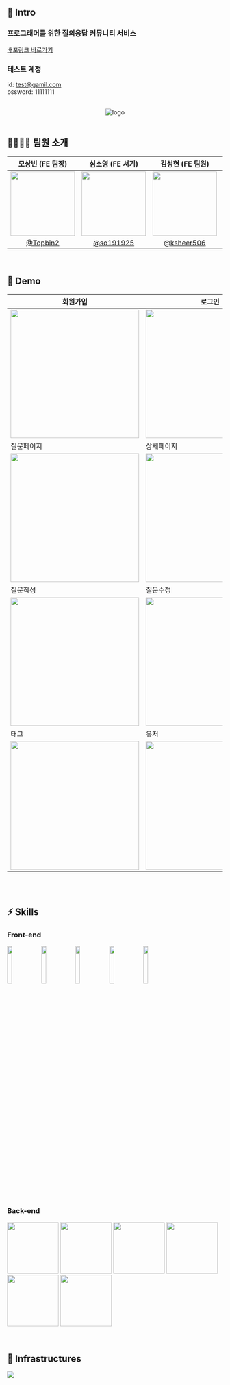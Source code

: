 ## 🍻 Intro

### 프로그래머를 위한 질의응답 커뮤니티 서비스 
[배포링크 바로가기](https://stackoverflow-pied.vercel.app/) 
### 테스트 계정
id: test@gamil.com
<br />
pssword: 11111111
<br />
<br />

<div align="center"><img src="https://velog.velcdn.com/images/devfrank9/post/1df259b2-e4cb-473b-8bcd-0388761a596a/image.png" alt="logo" /></div>

<br />

## 👨‍👩‍👧‍👦 팀원 소개

|모상빈 (FE 팀장)|심소영 (FE 서기)|김성현 (FE 팀원)|윤준영 (BE 팀원)|박소영 (BE 팀원)|
|:-:|:-:|:-:|:-:|:-:|
|<img src="https://velog.velcdn.com/images/sangbin2/post/40523b88-00ae-4280-a486-5fdfb9383965/image.png" width=150>|<img src="https://user-images.githubusercontent.com/104320234/188778037-50ae88a3-b1a4-45a6-bb26-e156978e8e6f.jpeg" width=150>|<img src="https://user-images.githubusercontent.com/6335046/188773314-b7b00c99-52bb-4a5b-94b3-0ed6f26bdcfd.png" width=150 >|<img src="https://user-images.githubusercontent.com/95295766/188778526-6a6175c7-ee3a-4f37-a269-3c64c53cf310.png" width=150>|<img src="https://user-images.githubusercontent.com/61177857/188779028-ed413724-de9b-4731-aa15-2aa02ee11bbe.jpg" width=150>|
|[@Topbin2](https://github.com/Topbin2)|[@so191925](https://github.com/so191925)|[@ksheer506](https://github.com/ksheer506)|[@upqnu](https://github.com/upqnu)|[@soyoung96](https://github.com/soyoung96)|

<br />

## 🚀 Demo

|회원가입|로그인|로그아웃|
|------|---|---|
|<img src="https://user-images.githubusercontent.com/95295766/188601034-738f28e0-1f5e-43ef-ab7a-e3d12cfad2cb.png" width="300px" height="300px">|<img src="https://user-images.githubusercontent.com/95295766/188601297-158c66a0-5bd9-4809-ac11-a19eb907ba05.png" width="300px" height="300px">|<img src="https://user-images.githubusercontent.com/95295766/188602243-d2c9cabd-3852-4542-b4fd-a75969586844.png" width="300px" height="300px">|
|질문페이지|상세페이지|검색페이지|
|<img src="https://user-images.githubusercontent.com/95295766/188596816-3c859867-7a6b-45aa-a0f2-230c871fa164.png" width="300px" height="300px">|<img src="https://user-images.githubusercontent.com/95295766/188602712-b384ba54-a1b9-4131-bc52-b3e8130a46ed.png" width="300px" height="300px">|<img src="https://user-images.githubusercontent.com/95295766/188603263-11332147-0dcb-4c18-9dd4-ec176d4463a2.png" width="300px" height="300px">|
|질문작성|질문수정|답변수정|
|<img src="https://user-images.githubusercontent.com/95295766/188603851-f3007df6-9d8d-4883-9051-970411c01183.png" width="300px" height="300px">|<img src="https://user-images.githubusercontent.com/95295766/188606814-ad1d4144-6f5d-444d-b3bf-0d4a46f93f30.png" width="300px" height="300px">|<img src="https://user-images.githubusercontent.com/95295766/188606954-72997a0e-b16b-4efd-b4cd-4dcf790d4cf7.png" width="300px" height="300px">|
|태그|유저
|<img src="https://user-images.githubusercontent.com/95295766/188604450-b684f868-aa98-42f2-8a37-d1ef7ee15120.png" width="300px" height="300px">|<img src="https://user-images.githubusercontent.com/95295766/188604624-00f133f1-834e-4a2b-a95f-5b396ffa1bd6.png" width="300px" height="300px">

</br>
</br>

## ⚡️ Skills

### Front-end

<p>
  <img src="https://user-images.githubusercontent.com/52682603/138834243-fb74d81e-e90d-4c6a-8793-05df588f59ab.png" width=15%>
  <img src="https://user-images.githubusercontent.com/52682603/138834262-a7af2293-e398-416d-8dd3-ff5fab8cb80d.png" width=15%>
  <img src="https://noticon-static.tammolo.com/dgggcrkxq/image/upload/v1567749614/noticon/zgdaxpaif5ojeduonygb.png" width=15%>
  <img src="https://noticon-static.tammolo.com/dgggcrkxq/image/upload/v1568851518/noticon/lwj3hr9v1yoheimtwc1w.png" width=15%>
  <img src="https://user-images.githubusercontent.com/52682603/138834282-b22f1f99-5470-4bc4-9b5b-4b7ed1325643.png" width=15%>
</p>

### Back-end

<p>
  <img src="https://user-images.githubusercontent.com/61177857/188972264-ee94f10c-6959-4a1c-9b97-6330b14ce996.png" width=120 height=120>
  <img src="https://user-images.githubusercontent.com/61177857/188972961-20aff836-436b-4653-a650-3f18935ee412.png" width=120 height=120>
  <img src="https://user-images.githubusercontent.com/61177857/188973455-ecc9c549-9b23-4b00-aab7-1ef042bceeb1.png" width=120 height=120>
  <img src="https://user-images.githubusercontent.com/61177857/188973727-c87dcc33-9777-420f-bb51-11074c3bd2f4.png" width=120 height=120>
  <img src="https://user-images.githubusercontent.com/61177857/188974204-472258b0-5f49-41e2-a6d3-44bf53068bd8.png" width=120 height=120>
  <img src="https://user-images.githubusercontent.com/61177857/188974521-9bb4a55d-0e6c-49be-8b7c-04fbb516c099.png" width=120 height=120>
</p>

<br />

## 🔌 Infrastructures

<img src="https://cdn.discordapp.com/attachments/1010036296552558616/1016901790475767868/unknown.png">


